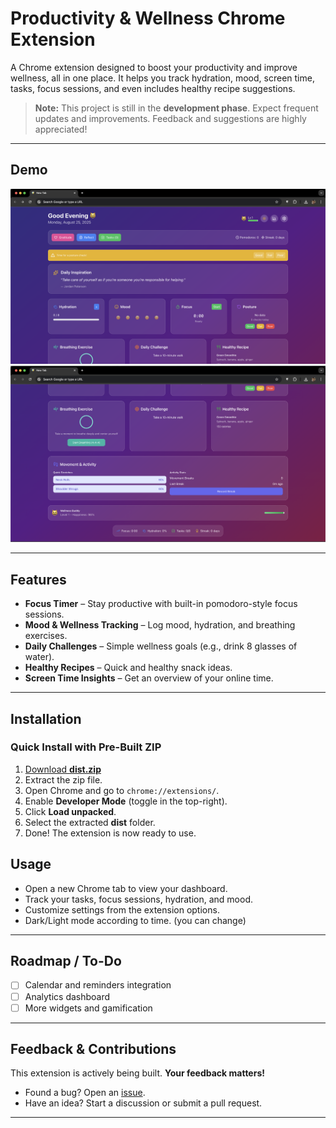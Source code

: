 
# Productivity & Wellness Chrome Extension

A Chrome extension designed to boost your productivity and improve wellness, all in one place. It helps you track hydration, mood, screen time, tasks, focus sessions, and even includes healthy recipe suggestions.

> **Note:** This project is still in the **development phase**. Expect frequent updates and improvements. Feedback and suggestions are highly appreciated!

---

## Demo

![Extension Demo](./assets/screenshot1.png)
![Extension Demo](./assets/screenshot2.png)


---

## Features

* **Focus Timer** – Stay productive with built-in pomodoro-style focus sessions.
* **Mood & Wellness Tracking** – Log mood, hydration, and breathing exercises.
* **Daily Challenges** – Simple wellness goals (e.g., drink 8 glasses of water).
* **Healthy Recipes** – Quick and healthy snack ideas.
* **Screen Time Insights** – Get an overview of your online time.

---

## Installation

### Quick Install with Pre-Built ZIP

1. [Download **dist.zip**](./dist.zip)
3. Extract the zip file.
4. Open Chrome and go to `chrome://extensions/`.
5. Enable **Developer Mode** (toggle in the top-right).
6. Click **Load unpacked**.
7. Select the extracted **dist** folder.
8. Done! The extension is now ready to use.

## Usage

* Open a new Chrome tab to view your dashboard.
* Track your tasks, focus sessions, hydration, and mood.
* Customize settings from the extension options.
* Dark/Light mode according to time. (you can change)
  
---

## Roadmap / To-Do

* [ ] Calendar and reminders integration
* [ ] Analytics dashboard
* [ ] More widgets and gamification

---

## Feedback & Contributions

This extension is actively being built. **Your feedback matters!**

* Found a bug? Open an [issue](https://github.com/<your-username>/<repo-name>/issues).
* Have an idea? Start a discussion or submit a pull request.

---